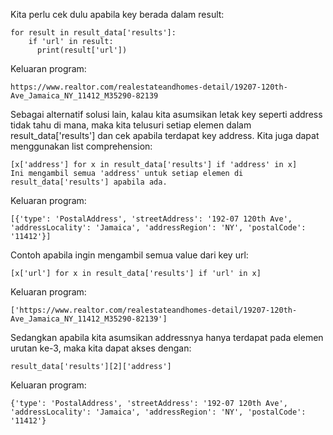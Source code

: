 Kita perlu cek dulu apabila key berada dalam result:
```
for result in result_data['results']:
    if 'url' in result:
      print(result['url'])
```
Keluaran program:
```
https://www.realtor.com/realestateandhomes-detail/19207-120th-Ave_Jamaica_NY_11412_M35290-82139
```
Sebagai alternatif solusi lain, kalau kita asumsikan letak key seperti address tidak tahu di mana, maka kita telusuri setiap elemen dalam result_data['results'] dan cek apabila terdapat key address. Kita juga dapat menggunakan list comprehension:
```
[x['address'] for x in result_data['results'] if 'address' in x]
Ini mengambil semua 'address' untuk setiap elemen di result_data['results'] apabila ada.
```
Keluaran program:
```
[{'type': 'PostalAddress', 'streetAddress': '192-07 120th Ave', 'addressLocality': 'Jamaica', 'addressRegion': 'NY', 'postalCode': '11412'}]
```
Contoh apabila ingin mengambil semua value dari key url:
```
[x['url'] for x in result_data['results'] if 'url' in x]
```
Keluaran program:
```
['https://www.realtor.com/realestateandhomes-detail/19207-120th-Ave_Jamaica_NY_11412_M35290-82139']
```
Sedangkan apabila kita asumsikan addressnya hanya terdapat pada elemen urutan ke-3, maka kita dapat akses dengan:
```
result_data['results'][2]['address']
```
Keluaran program:
```
{'type': 'PostalAddress', 'streetAddress': '192-07 120th Ave', 'addressLocality': 'Jamaica', 'addressRegion': 'NY', 'postalCode': '11412'}
```
